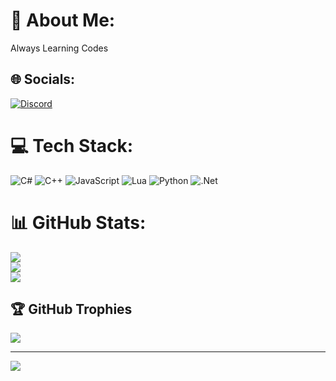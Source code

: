 # 💫 About Me:
Always Learning Codes


## 🌐 Socials:
[![Discord](https://img.shields.io/badge/Discord-%237289DA.svg?logo=discord&logoColor=white)](https://discord.gg/https://discord.gg/DvwREVZf4r) 

# 💻 Tech Stack:
![C#](https://img.shields.io/badge/c%23-%23239120.svg?style=for-the-badge&logo=csharp&logoColor=white) ![C++](https://img.shields.io/badge/c++-%2300599C.svg?style=for-the-badge&logo=c%2B%2B&logoColor=white) ![JavaScript](https://img.shields.io/badge/javascript-%23323330.svg?style=for-the-badge&logo=javascript&logoColor=%23F7DF1E) ![Lua](https://img.shields.io/badge/lua-%232C2D72.svg?style=for-the-badge&logo=lua&logoColor=white) ![Python](https://img.shields.io/badge/python-3670A0?style=for-the-badge&logo=python&logoColor=ffdd54) ![.Net](https://img.shields.io/badge/.NET-5C2D91?style=for-the-badge&logo=.net&logoColor=white)
# 📊 GitHub Stats:
![](https://github-readme-stats.vercel.app/api?username=00x099&theme=dark&hide_border=false&include_all_commits=false&count_private=false)<br/>
![](https://github-readme-streak-stats.herokuapp.com/?user=00x099&theme=dark&hide_border=false)<br/>
![](https://github-readme-stats.vercel.app/api/top-langs/?username=00x099&theme=dark&hide_border=false&include_all_commits=false&count_private=false&layout=compact)

## 🏆 GitHub Trophies
![](https://github-profile-trophy.vercel.app/?username=00x099&theme=radical&no-frame=false&no-bg=true&margin-w=4)

---
[![](https://visitcount.itsvg.in/api?id=00x099&icon=2&color=6)](https://visitcount.itsvg.in)

